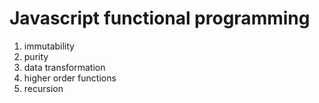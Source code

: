 # Javascript functional programming

1. immutability 
2. purity
3. data transformation
4. higher order functions
5. recursion

